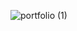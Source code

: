 ![portfolio (1)](https://github.com/NikhilPeddireddy/test/assets/139708292/a47f07b6-017e-4de5-8e9b-470fc2380c5f)
